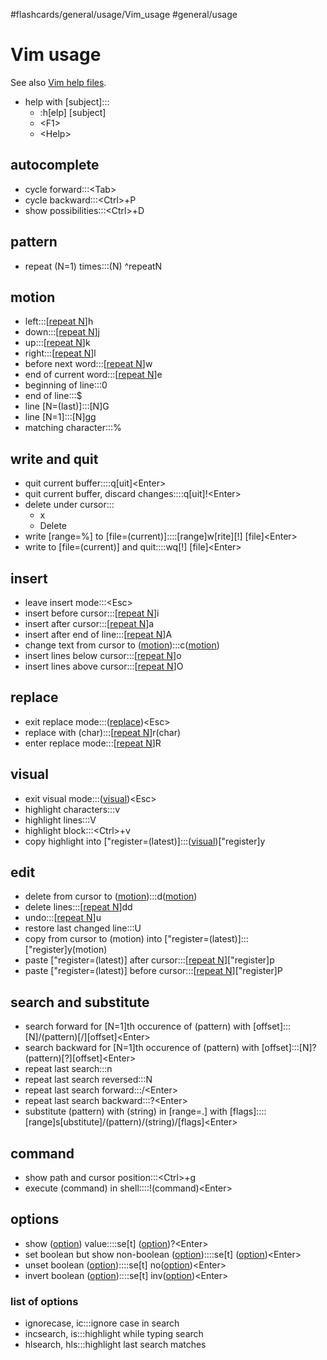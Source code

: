#flashcards/general/usage/Vim_usage #general/usage

# Vim usage

See also [Vim help files](https://vimhelp.org/).

- help with \[subject\]:::<ul><li>:h[elp] [subject]</li><li>&lt;F1&gt;</li><li>&lt;Help&gt;</li></ul>

## autocomplete
- cycle forward:::\<Tab\>
- cycle backward:::\<Ctrl\>+P
- show possibilities:::\<Ctrl\>+D

## pattern
- repeat (N=1) times:::(N) ^repeatN

## motion
- left:::\[[repeat N](#^repeatN)\]h
- down:::\[[repeat N](#^repeatN)\]j
- up:::\[[repeat N](#^repeatN)\]k
- right:::\[[repeat N](#^repeatN)\]l
- before next word:::\[[repeat N](#^repeatN)\]w
- end of current word:::\[[repeat N](#^repeatN)\]e
- beginning of line:::0
- end of line:::$
- line \[N=(last)\]:::\[N\]G
- line \[N=1\]:::\[N\]gg
- matching character:::%

## write and quit
- quit current buffer::::q\[uit\]\<Enter\>
- quit current buffer, discard changes::::q\[uit\]!\<Enter\>
- delete under cursor:::<ul><li>x</li><li>Delete</li></ul>
- write \[range=%\] to \[file=(current)\]::::\[range\]w\[rite\]\[!\] \[file\]\<Enter\>
- write to \[file=(current)\] and quit::::wq[!] \[file\]\<Enter\>

## insert
- leave insert mode:::\<Esc\>
- insert before cursor:::\[[repeat N](#^repeatN)\]i
- insert after cursor:::\[[repeat N](#^repeatN)\]a
- insert after end of line:::\[[repeat N](#^repeatN)\]A
- change text from cursor to ([motion](#motion)):::c([motion](#motion))
- insert lines below cursor:::\[[repeat N](#^repeatN)\]o
- insert lines above cursor:::\[[repeat N](#^repeatN)\]O

## replace
- exit replace mode:::([replace](#replace))\<Esc\>
- replace with (char):::\[[repeat N](#^repeatN)\]r(char)
- enter replace mode:::\[[repeat N](#^repeatN)\]R

## visual
- exit visual mode:::([visual](#visual))\<Esc\>
- highlight characters:::v
- highlight lines:::V
- highlight block:::\<Ctrl\>+v
- copy highlight into \["register=(latest)\]:::([visual](#visual))\["register\]y

## edit
- delete from cursor to ([motion](#motion)):::d([motion](#motion))
- delete lines:::\[[repeat N](#^repeatN)\]dd
- undo:::\[[repeat N](#^repeatN)\]u
- restore last changed line:::U
- copy from cursor to (motion) into \["register=(latest)\]:::\["register\]y(motion)
- paste \["register=(latest)\] after cursor:::\[[repeat N](#^repeatN)\]\["register\]p
- paste \["register=(latest)\] before cursor:::\[[repeat N](#^repeatN)\]\["register\]P

## search and substitute
- search forward for \[N=1\]th occurence of (pattern) with \[offset\]:::\[N\]/(pattern)\[/\]\[offset\]\<Enter\>
- search backward for \[N=1\]th occurence of (pattern) with \[offset\]:::\[N\]?(pattern)\[?\]\[offset\]\<Enter\>
- repeat last search:::n
- repeat last search reversed:::N
- repeat last search forward:::/\<Enter\>
- repeat last search backward:::?\<Enter\>
- substitute (pattern) with (string) in \[range=.\] with \[flags\]::::\[range\]s\[ubstitute\]/(pattern)/(string)/\[flags\]\<Enter\>

## command
- show path and cursor position:::\<Ctrl\>+g
- execute (command) in shell::::!(command)\<Enter\>

## options
- show ([option](#list%20of%20options)) value::::se\[t\] ([option](#list%20of%20options))?\<Enter\>
- set boolean but show non-boolean ([option](#list%20of%20options))::::se\[t\] ([option](#list%20of%20options))\<Enter\>
- unset boolean ([option](#list%20of%20options))::::se\[t\] no([option](#list%20of%20options))\<Enter\>
- invert boolean ([option](#list%20of%20options))::::se\[t\] inv([option](#list%20of%20options))\<Enter\>

### list of options
- ignorecase, ic:::ignore case in search
- incsearch, is:::highlight while typing search
- hlsearch, hls:::highlight last search matches
